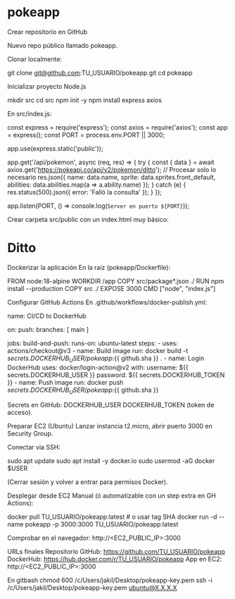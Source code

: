 # pokeapp

Crear repositorio en GitHub

Nuevo repo público llamado pokeapp.

Clonar localmente:

git clone git@github.com:TU_USUARIO/pokeapp.git
cd pokeapp


Inicializar proyecto Node.js

mkdir src
cd src
npm init -y
npm install express axios


En src/index.js:

const express = require('express');
const axios = require('axios');
const app = express();
const PORT = process.env.PORT || 3000;

app.use(express.static('public'));

app.get('/api/pokemon', async (req, res) => {
  try {
    const { data } = await axios.get('https://pokeapi.co/api/v2/pokemon/ditto');
    // Procesar solo lo necesario
    res.json({
      name: data.name,
      sprite: data.sprites.front_default,
      abilities: data.abilities.map(a => a.ability.name)
    });
  } catch (e) {
    res.status(500).json({ error: 'Falló la consulta' });
  }
});

app.listen(PORT, () => console.log(`Server en puerto ${PORT}`));


Crear carpeta src/public con un index.html muy básico:

<!DOCTYPE html>
<html>
<head><meta charset="utf-8"><title>PokéApp</title></head>
<body>
  <h1>Ditto</h1>
  <div id="info"></div>
  <script>
    fetch('/api/pokemon')
      .then(r => r.json())
      .then(p => {
        document.getElementById('info').innerHTML = `
          <img src="${p.sprite}" alt="${p.name}">
          <p>Habilidades: ${p.abilities.join(', ')}</p>
        `;
      });
  </script>
</body>
</html>


Dockerizar la aplicación
En la raíz (pokeapp/Dockerfile):


FROM node:18-alpine
WORKDIR /app
COPY src/package*.json ./
RUN npm install --production
COPY src ./
EXPOSE 3000
CMD ["node", "index.js"]


Configurar GitHub Actions
En .github/workflows/docker-publish.yml:

name: CI/CD to DockerHub

on:
  push:
    branches: [ main ]

jobs:
  build-and-push:
    runs-on: ubuntu-latest
    steps:
      - uses: actions/checkout@v3
      - name: Build image
        run: docker build -t ${{ secrets.DOCKERHUB_USER }}/pokeapp:${{ github.sha }} .
      - name: Login DockerHub
        uses: docker/login-action@v2
        with:
          username: ${{ secrets.DOCKERHUB_USER }}
          password: ${{ secrets.DOCKERHUB_TOKEN }}
      - name: Push image
        run: docker push ${{ secrets.DOCKERHUB_USER }}/pokeapp:${{ github.sha }}


Secrets en GitHub:
DOCKERHUB_USER
DOCKERHUB_TOKEN (token de acceso).


Preparar EC2 (Ubuntu)
Lanzar instancia t2.micro, abrir puerto 3000 en Security Group.

Conectar via SSH:

sudo apt update
sudo apt install -y docker.io
sudo usermod -aG docker $USER

(Cerrar sesión y volver a entrar para permisos Docker).



Desplegar desde EC2
Manual (ó automatizable con un step extra en GH Actions):

docker pull TU_USUARIO/pokeapp:latest   # o usar tag SHA
docker run -d --name pokeapp -p 3000:3000 TU_USUARIO/pokeapp:latest

Comprobar en el navegador: http://<EC2_PUBLIC_IP>:3000



URLs finales
Repositorio GitHub:
https://github.com/TU_USUARIO/pokeapp
DockerHub:
https://hub.docker.com/r/TU_USUARIO/pokeapp
App en EC2:
http://<EC2_PUBLIC_IP>:3000


En gitbash
chmod 600 /c/Users/jakil/Desktop/pokeapp-key.pem
ssh -i /c/Users/jakil/Desktop/pokeapp-key.pem ubuntu@X.X.X.X

